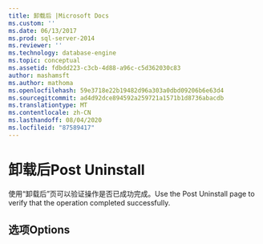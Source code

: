 ```yaml
---
title: 卸载后 |Microsoft Docs
ms.custom: ''
ms.date: 06/13/2017
ms.prod: sql-server-2014
ms.reviewer: ''
ms.technology: database-engine
ms.topic: conceptual
ms.assetid: fdbdd223-c3cb-4d88-a96c-c5d362030c83
author: mashamsft
ms.author: mathoma
ms.openlocfilehash: 59e3718e22b19482d96a303a0dbd09206b6e63d4
ms.sourcegitcommit: ad4d92dce894592a259721a1571b1d8736abacdb
ms.translationtype: MT
ms.contentlocale: zh-CN
ms.lasthandoff: 08/04/2020
ms.locfileid: "87589417"
---
```

# <a name="post-uninstall"></a><span data-ttu-id="ef50f-102">卸载后</span><span class="sxs-lookup"><span data-stu-id="ef50f-102">Post Uninstall</span></span>
  <span data-ttu-id="ef50f-103">使用“卸载后”页可以验证操作是否已成功完成。</span><span class="sxs-lookup"><span data-stu-id="ef50f-103">Use the Post Uninstall page to verify that the operation completed successfully.</span></span>  
  
## <a name="options"></a><span data-ttu-id="ef50f-104">选项</span><span class="sxs-lookup"><span data-stu-id="ef50f-104">Options</span></span>  
  
